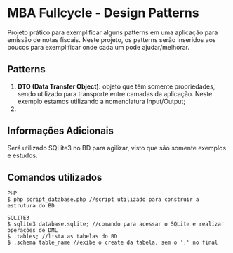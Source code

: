 # MBA Fullcycle - Design Patterns
Projeto prático para exemplificar alguns patterns em uma aplicação para emissão de notas fiscais. Neste projeto, os patterns serão inseridos aos poucos para exemplificar onde cada um pode ajudar/melhorar.


## Patterns 
1. **DTO (Data Transfer Object):** objeto que têm somente propriedades, sendo utilizado para transporte entre camadas da aplicação. Neste exemplo estamos utilizando a nomenclatura Input/Output;
2. 

## Informações Adicionais
Será utilizado SQLite3 no BD para agilizar, visto que são somente exemplos e estudos.

## Comandos utilizados
    PHP
    $ php script_database.php //script utilizado para construir a estrutura do BD

    SQLITE3
    $ sqlite3 database.sqlite; //comando para acessar o SQLite e realizar operações de DML
    $ .tables; //lista as tabelas do BD
    $ .schema table_name //exibe o create da tabela, sem o ';' no final